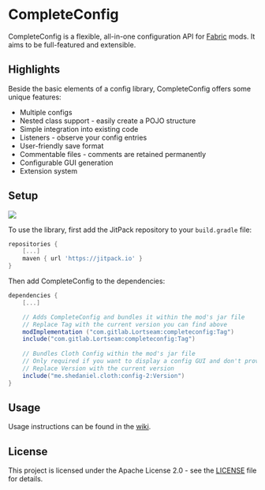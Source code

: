 # CompleteConfig
CompleteConfig is a flexible, all-in-one configuration API for [Fabric](https://fabricmc.net/) mods.
It aims to be full-featured and extensible.

## Highlights
Beside the basic elements of a config library, CompleteConfig offers some unique features:
* Multiple configs
* Nested class support - easily create a POJO structure
* Simple integration into existing code
* Listeners - observe your config entries
* User-friendly save format
* Commentable files - comments are retained permanently
* Configurable GUI generation
* Extension system

## Setup
[![](https://jitpack.io/v/com.gitlab.Lortseam/completeconfig.svg)](https://jitpack.io/#com.gitlab.Lortseam/completeconfig)

To use the library, first add the JitPack repository to your `build.gradle` file:
```groovy
repositories {
    [...]
    maven { url 'https://jitpack.io' }
}
```
Then add CompleteConfig to the dependencies:
```groovy
dependencies {
    [...]

    // Adds CompleteConfig and bundles it within the mod's jar file
    // Replace Tag with the current version you can find above
    modImplementation ("com.gitlab.Lortseam:completeconfig:Tag")
    include("com.gitlab.Lortseam:completeconfig:Tag")
    
    // Bundles Cloth Config within the mod's jar file
    // Only required if you want to display a config GUI and don't provide your own screen builder
    // Replace Version with the current version
    include("me.shedaniel.cloth:config-2:Version")
}
```

## Usage
Usage instructions can be found in the [wiki](https://gitlab.com/Lortseam/completeconfig/-/wikis/home).

## License
This project is licensed under the Apache License 2.0 - see the [LICENSE](LICENSE) file for details.